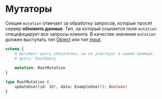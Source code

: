 # Мутаторы

Секция `mutation` отвечает за обработку запросов, которые просят сервер 
**обновить данные**. Тип, на который ссылается поле `mutation` 
специфицирует все запросы клиента. В качестве значения `mutation` 
должен выступать тип [Object](/object) или тип [Input](/input).

```graphql
schema {
    # Аргумент query обязателен, но не участвует в нашем примере
    # query: RootQuery
    
    mutation: RootMutation
}

type RootMutation {
    updateUser(id: ID!, data: ExampleUser!): Boolean!
}
```
